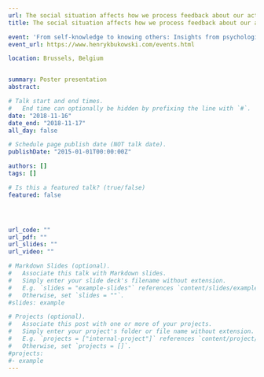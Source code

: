 ```yaml
---
url: The social situation affects how we process feedback about our actions2
title: The social situation affects how we process feedback about our actions

event: 'From self-knowledge to knowing others: Insights from psychological and neuroscientific tools'
event_url: https://www.henrykbukowski.com/events.html

location: Brussels, Belgium


summary: Poster presentation
abstract: 

# Talk start and end times.
#   End time can optionally be hidden by prefixing the line with `#`.
date: "2018-11-16"
date_end: "2018-11-17"
all_day: false

# Schedule page publish date (NOT talk date).
publishDate: "2015-01-01T00:00:00Z"

authors: []
tags: []

# Is this a featured talk? (true/false)
featured: false




url_code: ""
url_pdf: ""
url_slides: ""
url_video: ""

# Markdown Slides (optional).
#   Associate this talk with Markdown slides.
#   Simply enter your slide deck's filename without extension.
#   E.g. `slides = "example-slides"` references `content/slides/example-slides.md`.
#   Otherwise, set `slides = ""`.
#slides: example

# Projects (optional).
#   Associate this post with one or more of your projects.
#   Simply enter your project's folder or file name without extension.
#   E.g. `projects = ["internal-project"]` references `content/project/deep-learning/index.md`.
#   Otherwise, set `projects = []`.
#projects:
#- example
---
```


